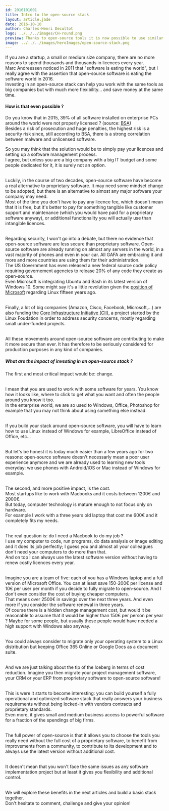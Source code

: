 ```yaml
---
id: 2016101001
title: Intro to the open-source stack
layout: article.jade
date: 2016-10-10
author: Charles-Henri Decultot
logo: ../../../images/CH-round.png
preview: Thanks to open-source tools it is now possible to use similar internal tools as big companies for your start-up or SME.
image: ../../../images/heroImages/open-source-stack.png
---
```

If you are a startup, a small or medium size company, there are no more reasons to spend thousands and thousands in licences every year.  
Marc Andreessen noticed in 2011 that "software is eating the world", but I really agree with the assertion that open-source software is eating the software world in 2016.  
Investing in an open-source stack can help you work with the same tools as big companies but with much more flexibility... and save money at the same time.  

#### How is that even possible ?

Do you know that in 2015, 39% of all software installed on enterprise PCs around the world were not properly licensed ? (source: [BSA](http://www.bsa.org/))  
Besides a risk of prosecution and huge penalties, the highest risk is a security risk since, still according to BSA, there is a strong correlation between malware and unlicensed software. 
<br/>

So you may think that the solution would be to simply pay your licences and setting up a software management process.  
I agree, but unless you are a big company with a big IT budget and some people dedicated for it, it is surely not an option.  
<br/>

Luckily, in the course of two decades, open-source software have become a real alternative to proprietary software. It may need some mindset change to be adopted, but there is an alternative to almost any major software your company may need.  
Most of the time you don't have to pay any licence fee, which doesn't mean that it is free, but it's better to pay for something tangible like customer support and maintenance (which you would have paid for a proprietary software anyway), or additional functionality you will actually use than intangible licences.  
<br/>

Regarding security, I won't go into a debate, but there no evidence that open-source software are less secure than proprietary software. Open-source software are already running on almost any servers in the world, in a vast majority of phones and even in your car. All GAFA are embracing it and more and more countries are using them for their administration.  
The US Government has even released a new federal source code policy requiring governement agencies to release 20% of any code they create as open-source.  
Even Microsoft is integrating Ubuntu and Bash in its latest version of Windows 10. Some might say it's a little revolution given the [position of Microsoft](http://www.theregister.co.uk/2001/06/02/ballmer_linux_is_a_cancer/) regarding Linux fifteen years ago.  
<br/>

Finally, a lot of big companies (Amazon, Cisco, Facebook, Microsoft,...) are also funding the [Core Infrastructure Initiative (CII)](https://www.coreinfrastructure.org/), a project started by the Linux Foudation in order to address security concerns, mostly regarding small under-funded projects.  
<br/>

All these movements around open-source software are contributing to make it more secure than ever. It has therefore to be seriously considered for production purposes in any kind of companies.  

##### What are the impact of investing in an open-source stack ?

The first and most critical impact would be: change.  
<br/>

I mean that you are used to work with some software for years. You know how it looks like, where to click to get what you want and often the people around you know it too.  
In the enterprise world, we are so used to Windows, Office, Photoshop for example that you may not think about using something else instead.  
<br/>

If you build your stack around open-source software, you will have to learn how to use Linux instead of Windows for example, LibreOffice instead of Office, etc...  
<br/>

But let's be honest it is today much easier than a few years ago for two reasons: open-source software doesn't necessarly mean a poor user experience anymore and we are already used to learning new tools everyday: we use phones with Android/iOS or Mac instead of Windows for example.  
<br/>

The second, and more positive impact, is the cost.  
Most startups like to work with Macbooks and it costs between 1200€ and 2000€.  
But today, computer technology is mature enough to not focus only on hardware.  
For example I work with a three years old laptop that cost me 600€ and it completely fits my needs.  
<br/>

The real question is: do I need a Macbook to do my job ?  
I use my computer to code, run programs, do data analysis or image editing and it does its job perfectly; I guess you and almost all your colleagues don't need your computers to do more than that.  
And on top I can always use the latest software version without having to renew costly licences every year.  
<br/>

Imagine you are a team of five: each of you has a Windows laptop and a full version of Microsoft Office. You can at least save 150-200€ per license and 10€ per user per month if you decide to fully migrate to open-source. And I don't even consider the cost of buying cheaper computers.  
That means over 2500€ in savings over the next three years. And even more if you consider the software renewal in three years.  
Of course there is a hidden change management cost, but would it be reasonable to assume that it would be higher than 150€ per person per year ? Maybe for some people, but usually these people would have needed a high support with Windows also anyway.  
<br/>

You could always consider to migrate only your operating system to a Linux distribution but keeping Office 365 Online or Google Docs as a document suite.  
<br/>

And we are just talking about the tip of the Iceberg in terms of cost reduction. Imagine you then migrate your project management software, your CRM or your ERP from proprietary software to open-source software!  
<br/>

This is were it starts to become interesting: you can build yourself a fully operational and optimized software stack that really answers your business requirements without being locked-in with vendors contracts and proprietary standards.  
Even more, it gives small and medium business access to powerful software for a fraction of the spendings of big firms.  
<br/>

The full power of open-source is that it allows you to choose the tools you really need without the full cost of a proprietary software, to benefit from improvements from a community, to contribute to its development and to always use the latest version without additional cost.  
<br/>

It doesn't mean that you won't face the same issues as any software implementation project but at least it gives you flexibility and additional control.  
<br/>

We will explore these benefits in the next articles and build a basic stack together.  
Don't hesitate to comment, challenge and give your opinion!  







